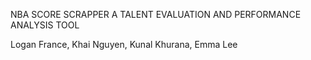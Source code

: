 
NBA SCORE SCRAPPER
A TALENT EVALUATION AND PERFORMANCE ANALYSIS TOOL

Logan France, Khai Nguyen, Kunal Khurana, Emma Lee
